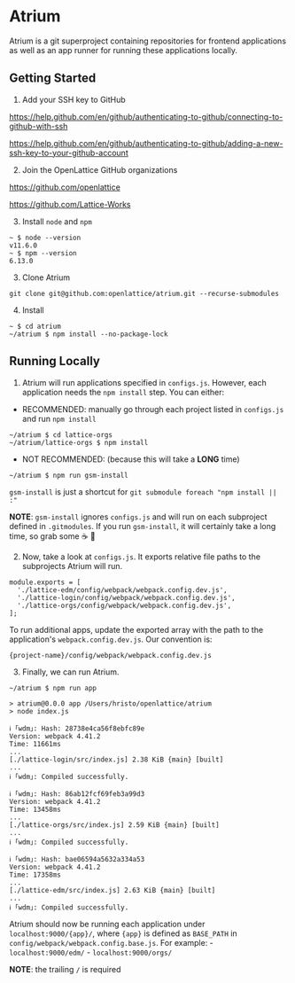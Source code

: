 # Atrium

Atrium is a git superproject containing repositories for frontend applications as well as an app runner for running these applications locally.

## Getting Started

1. Add your SSH key to GitHub

  https://help.github.com/en/github/authenticating-to-github/connecting-to-github-with-ssh

  https://help.github.com/en/github/authenticating-to-github/adding-a-new-ssh-key-to-your-github-account

2. Join the OpenLattice GitHub organizations

  https://github.com/openlattice

  https://github.com/Lattice-Works

3. Install `node` and `npm`

  ```
  ~ $ node --version
  v11.6.0
  ~ $ npm --version
  6.13.0
  ```

3. Clone Atrium

  ```
  git clone git@github.com:openlattice/atrium.git --recurse-submodules
  ```

4. Install

  ```
  ~ $ cd atrium
  ~/atrium $ npm install --no-package-lock
  ```

## Running Locally

1. Atrium will run applications specified in `configs.js`. However, each application needs the `npm install` step. You can either:
  - RECOMMENDED: manually go through each project listed in `configs.js` and run `npm install`
  
  ```
  ~/atrium $ cd lattice-orgs
  ~/atrium/lattice-orgs $ npm install
  ```
  
  - NOT RECOMMENDED: (because this will take a **LONG** time)

  ```
  ~/atrium $ npm run gsm-install
  ```
  `gsm-install` is just a shortcut for `git submodule foreach "npm install || :"`

  **NOTE**: `gsm-install` ignores `configs.js` and will run on each subproject defined in `.gitmodules`. If you run `gsm-install`, it will certainly take a long time, so grab some :coffee: :doughnut:

2. Now, take a look at `configs.js`. It exports relative file paths to the subprojects Atrium will run.

  ```
  module.exports = [
    './lattice-edm/config/webpack/webpack.config.dev.js',
    './lattice-login/config/webpack/webpack.config.dev.js',
    './lattice-orgs/config/webpack/webpack.config.dev.js',
  ];
  ```

  To run additional apps, update the exported array with the path to the application's `webpack.config.dev.js`. Our convention is:

  `{project-name}/config/webpack/webpack.config.dev.js`

3. Finally, we can run Atrium.

  ```
  ~/atrium $ npm run app

  > atrium@0.0.0 app /Users/hristo/openlattice/atrium
  > node index.js

  ℹ ｢wdm｣: Hash: 28738e4ca56f8ebfc89e
  Version: webpack 4.41.2
  Time: 11661ms
  ...
  [./lattice-login/src/index.js] 2.38 KiB {main} [built]
  ...
  ℹ ｢wdm｣: Compiled successfully.

  ℹ ｢wdm｣: Hash: 86ab12fcf69feb3a99d3
  Version: webpack 4.41.2
  Time: 13458ms
  ...
  [./lattice-orgs/src/index.js] 2.59 KiB {main} [built]
  ...
  ℹ ｢wdm｣: Compiled successfully.

  ℹ ｢wdm｣: Hash: bae06594a5632a334a53
  Version: webpack 4.41.2
  Time: 17358ms
  ...
  [./lattice-edm/src/index.js] 2.63 KiB {main} [built]
  ...
  ℹ ｢wdm｣: Compiled successfully.
  ```

  Atrium should now be running each application under `localhost:9000/{app}/`, where `{app}` is defined as `BASE_PATH` in `config/webpack/webpack.config.base.js`. For example:
    - `localhost:9000/edm/`
    - `localhost:9000/orgs/`

  **NOTE**: the trailing `/` is required
